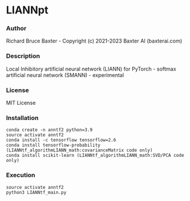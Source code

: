 # LIANNpt

### Author

Richard Bruce Baxter - Copyright (c) 2021-2023 Baxter AI (baxterai.com)

### Description

Local Inhibitory artificial neural network (LIANN) for PyTorch - softmax artificial neural network (SMANN) - experimental 

### License

MIT License

### Installation
```
conda create -n anntf2 python=3.9
source activate anntf2
conda install -c tensorflow tensorflow=2.6
conda install tensorflow-probability (LIANNtf_algorithmLIANN_math:covarianceMatrix code only)
conda install scikit-learn (LIANNtf_algorithmLIANN_math:SVD/PCA code only)
```

### Execution
```
source activate anntf2
python3 LIANNtf_main.py
```
